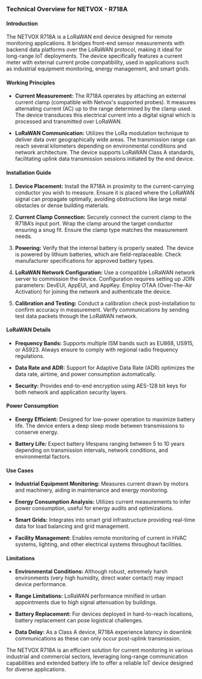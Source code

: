 ### Technical Overview for NETVOX - R718A

#### Introduction
The NETVOX R718A is a LoRaWAN end device designed for remote monitoring applications. It bridges front-end sensor measurements with backend data platforms over the LoRaWAN protocol, making it ideal for long-range IoT deployments. The device specifically features a current meter with external current probe compatibility, used in applications such as industrial equipment monitoring, energy management, and smart grids.

#### Working Principles

- **Current Measurement:** The R718A operates by attaching an external current clamp (compatible with Netvox's supported probes). It measures alternating current (AC) up to the range determined by the clamp used. The device transduces this electrical current into a digital signal which is processed and transmitted over LoRaWAN.
  
- **LoRaWAN Communication:** Utilizes the LoRa modulation technique to deliver data over geographically wide areas. The transmission range can reach several kilometers depending on environmental conditions and network architecture. The device supports LoRaWAN Class A standards, facilitating uplink data transmission sessions initiated by the end device.

#### Installation Guide

1. **Device Placement:** Install the R718A in proximity to the current-carrying conductor you wish to measure. Ensure it is placed where the LoRaWAN signal can propagate optimally, avoiding obstructions like large metal obstacles or dense building materials.
   
2. **Current Clamp Connection:** Securely connect the current clamp to the R718A’s input port. Wrap the clamp around the target conductor ensuring a snug fit. Ensure the clamp type matches the measurement needs.

3. **Powering:** Verify that the internal battery is properly seated. The device is powered by lithium batteries, which are field-replaceable. Check manufacturer specifications for approved battery types.

4. **LoRaWAN Network Configuration:** Use a compatible LoRaWAN network server to commission the device. Configuration requires setting up JOIN parameters: DevEUI, AppEUI, and AppKey. Employ OTAA (Over-The-Air Activation) for joining the network and authenticate the device.

5. **Calibration and Testing:** Conduct a calibration check post-installation to confirm accuracy in measurement. Verify communications by sending test data packets through the LoRaWAN network.

#### LoRaWAN Details

- **Frequency Bands:** Supports multiple ISM bands such as EU868, US915, or AS923. Always ensure to comply with regional radio frequency regulations.
  
- **Data Rate and ADR:** Support for Adaptive Data Rate (ADR) optimizes the data rate, airtime, and power consumption automatically.

- **Security:** Provides end-to-end encryption using AES-128 bit keys for both network and application security layers.

#### Power Consumption

- **Energy Efficient:** Designed for low-power operation to maximize battery life. The device enters a deep sleep mode between transmissions to conserve energy.
  
- **Battery Life:** Expect battery lifespans ranging between 5 to 10 years depending on transmission intervals, network conditions, and environmental factors.

#### Use Cases

- **Industrial Equipment Monitoring:** Measures current drawn by motors and machinery, aiding in maintenance and energy monitoring.
  
- **Energy Consumption Analysis:** Utilizes current measurements to infer power consumption, useful for energy audits and optimizations.
  
- **Smart Grids:** Integrates into smart grid infrastructure providing real-time data for load balancing and grid management.

- **Facility Management:** Enables remote monitoring of current in HVAC systems, lighting, and other electrical systems throughout facilities.

#### Limitations

- **Environmental Conditions:** Although robust, extremely harsh environments (very high humidity, direct water contact) may impact device performance.
  
- **Range Limitations:** LoRaWAN performance minified in urban appointments due to high signal attenuation by buildings.

- **Battery Replacement:** For devices deployed in hard-to-reach locations, battery replacement can pose logistical challenges.

- **Data Delay:** As a Class A device, R718A experience latency in downlink communications as these can only occur post-uplink transmission.

The NETVOX R718A is an efficient solution for current monitoring in various industrial and commercial sectors, leveraging long-range communication capabilities and extended battery life to offer a reliable IoT device designed for diverse applications.